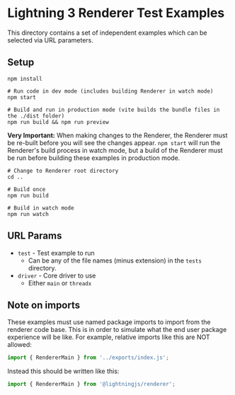 # Lightning 3 Renderer Test Examples

This directory contains a set of independent examples which can be selected via
URL parameters.

## Setup

```
npm install

# Run code in dev mode (includes building Renderer in watch mode)
npm start

# Build and run in production mode (vite builds the bundle files in the ./dist folder)
npm run build && npm run preview
```

**Very Important:** When making changes to the Renderer, the Renderer must be
re-built before you will see the changes appear. `npm start` will run the
Renderer's build process in watch mode, but a build of the Renderer must be
run before building these examples in production mode.

```
# Change to Renderer root directory
cd ..

# Build once
npm run build

# Build in watch mode
npm run watch
```

## URL Params

- `test` - Test example to run
  - Can be any of the file names (minus extension) in the `tests` directory.
- `driver` - Core driver to use
  - Either `main` or `threadx`

## Note on imports

These examples must use named package imports to import from the renderer code
base. This is in order to simulate what the end user package experience will be
like. For example, relative imports like this are NOT allowed:

```ts
import { RendererMain } from '../exports/index.js';
```

Instead this should be written like this:

```ts
import { RendererMain } from '@lightningjs/renderer';
```
